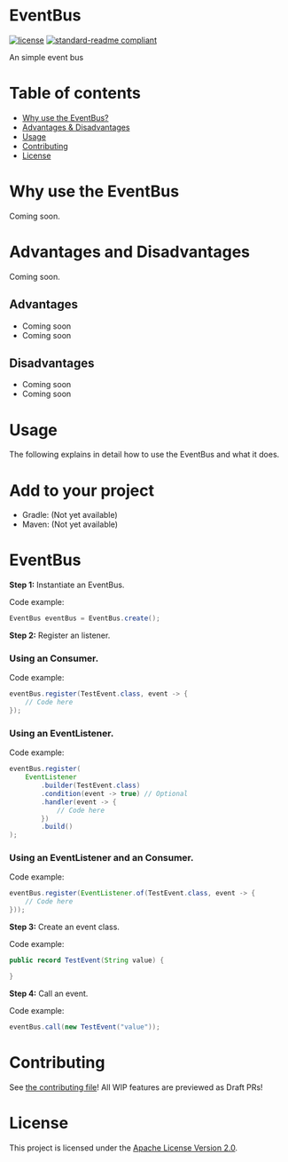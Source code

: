 # EventBus
[![license](https://img.shields.io/github/license/NatroxMC/EventBus?style=for-the-badge&color=b2204c)](../LICENSE)
[![standard-readme compliant](https://img.shields.io/badge/readme%20style-standard-brightgreen.svg?style=for-the-badge)](https://github.com/RichardLitt/standard-readme)

An simple event bus

# Table of contents
- [Why use the EventBus?](#why-use-the-eventbus)
- [Advantages & Disadvantages](#advantages-and-disadvantages)
- [Usage](#usage)
- [Contributing](#contributing)
- [License](#license)

# Why use the EventBus

Coming soon.

# Advantages and Disadvantages

Coming soon.

## Advantages

- Coming soon
- Coming soon

## Disadvantages

- Coming soon
- Coming soon

# Usage
The following explains in detail how to use the EventBus and what it does.

# Add to your project
- Gradle: (Not yet available)
- Maven: (Not yet available)

# EventBus
**Step 1:** Instantiate an EventBus.

Code example:
```java
EventBus eventBus = EventBus.create();
```

**Step 2:** Register an listener.

### Using an Consumer.

Code example:
```java
eventBus.register(TestEvent.class, event -> {
    // Code here
});
```

### Using an EventListener.

Code example:
```java
eventBus.register(
    EventListener
        .builder(TestEvent.class)
        .condition(event -> true) // Optional
        .handler(event -> {
            // Code here
        })
        .build()
);
```

### Using an EventListener and an Consumer.

Code example:
```java
eventBus.register(EventListener.of(TestEvent.class, event -> {
    // Code here
}));
```

**Step 3:** Create an event class.

Code example:
```java
public record TestEvent(String value) {

}
```

**Step 4:** Call an event.

Code example:
```java
eventBus.call(new TestEvent("value"));
```

# Contributing
See [the contributing file](CONTRIBUTING.md)!
All WIP features are previewed as Draft PRs!

# License
This project is licensed under the [Apache License Version 2.0](../LICENSE).
